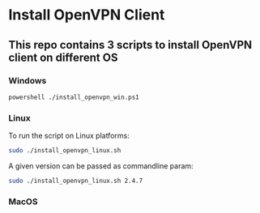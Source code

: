 # Install OpenVPN Client
## This repo contains 3 scripts to install OpenVPN client on different OS
### Windows
```bash
powershell ./install_openvpn_win.ps1
```
### Linux
To run the script on Linux platforms:
```bash
sudo ./install_openvpn_linux.sh
```
A given version can be passed as commandline param:
```bash
sudo ./install_openvpn_linux.sh 2.4.7
```
### MacOS
